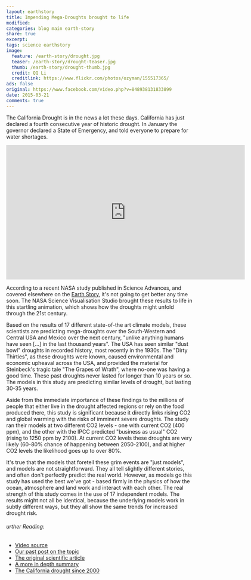```yaml
---
layout: earthstory
title: Impending Mega-Droughts brought to life
modified:
categories: blog main earth-story
share: true
excerpt:
tags: science earthstory
image:
  feature: /earth-story/drought.jpg
  teaser: /earth-story/drought-teaser.jpg
  thumb: /earth-story/drought-thumb.jpg
  credit: QQ Li
  creditlink: https://www.flickr.com/photos/ozyman/155517365/
ads: false
original: https://www.facebook.com/video.php?v=848938131833899
date: 2015-03-21
comments: true
---
```


The California Drought is in the news a lot these days. California has just declared a fourth consecutive year of historic drought. In January the governor declared a State of Emergency, and told everyone to prepare for water shortages.

<iframe width="640" height="360" src="http://svs.gsfc.nasa.gov/vis/a000000/a004200/a004270/10yr_-3to3_rcp85.mp4" frameborder="0" allowfullscreen></iframe>


According to a recent NASA study published in Science Advances, and covered elsewhere on the [Earth Story](http://goo.gl/BVYf1x), it's not going to get better any time soon. The NASA Science Visualisation Studio brought these results to life in this startling animation, which shows how the droughts might unfold through the 21st century.

Based on the results of 17 different state-of-the art climate models, these scientists are predicting mega-droughts over the South-Western and Central USA and Mexico over the next century, "unlike anything humans have seen [...] in the last thousand years". The USA has seen similar "dust bowl" droughts in recorded history, most recently in the 1930s. The "Dirty Thirties", as these droughts were known, caused environmental and economic upheaval across the USA, and provided the material for Steinbeck's tragic tale "The Grapes of Wrath", where no-one was having a good time. These past droughts never lasted for longer than 10 years or so. The models in this study are predicting similar levels of drought, but lasting 30-35 years.

Aside from the immediate importance of these findings to the millions of people that either live in the drought affected regions or rely on the food produced there, this study is significant because it directly links rising CO2 and global warming with the risks of imminent severe droughts. The study ran their models at two different CO2 levels - one with current CO2 (400 ppm), and the other with the IPCC predicted "business as usual" CO2 (rising to 1250 ppm by 2100). At current CO2 levels these droughts are very likely (60-80% chance of happening between 2050-2100), and at higher CO2 levels the likelihood goes up to over 80%.

It's true that the models that foretell these grim events are "just models", and models are not straightforward. They all tell slightly different stories, and often don't perfectly predict the real world. However, as models go this study has used the best we've got - based firmly in the physics of how the ocean, atmosphere and land work and interact with each other. The real strength of this study comes in the use of 17 independent models. The results might not all be identical, because the underlying models work in subtly different ways, but they all show the same trends for increased drought risk.

###### urther Reading:
* [Video source](http://svs.gsfc.nasa.gov/vis/a000000/a004200/a004270/10yr_-3to3_rcp85.mp4)
* [Our past post on the topic](http://on.fb.me/1xHiRhU)
* [The original scientific article](http://goo.gl/oufe1p)
* [A more in depth summary](http://goo.gl/KYo7h4)
* [The California drought since 2000](http://xkcd.com/1410/)
